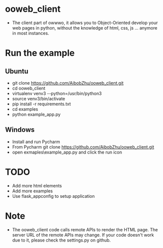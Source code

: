 # ooweb_client
- The client part of owwwo, it allows you to Object-Oriented develop your web pages in python, without the knowledge of html, css, js ... anymore in most instances.

# Run the example
## Ubuntu
- git clone https://github.com/AibobZhu/ooweb_client.git
- cd ooweb_client
- virtualenv venv3 --python=/usr/bin/python3
- source venv3/bin/activate
- pip install -r requirements.txt
- cd examples
- python example_app.py

## Windows
- Install and run Pycharm
- From Pycharm git clone https://github.com/AibobZhu/ooweb_client.git
- open exmaples\example_app.py and click the run icon

# TODO
- Add more html elements
- Add more examples
- Use flask_appconfig to setup application

# Note
- The ooweb_client code calls remote APIs to render the HTML page. The server URL of the remote APIs may change. If your code doesn't work due to it, please check the settings.py on github.
